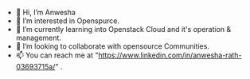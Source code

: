 - 👋 Hi, I’m Anwesha
- 👀 I’m interested in Openspurce.
- 🌱 I’m currently learning into Openstack Cloud and it's operation & management.
- 💞️ I’m looking to collaborate with opensource Communities.
- 📫 You can reach me at "https://www.linkedin.com/in/anwesha-rath-03693715a/" .


